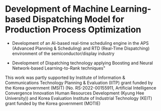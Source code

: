 # Development of Machine Learning-based Dispatching Model for Production Process Optimization

- Development of an AI-based real-time scheduling engine in the APS (Advanced Planning & Scheduling) and RTD (Real-Time Dispatching) environment of the semiconductor/display industry

- Development of Dispatching technology applying Boosting and Neural Network-based Learning-to-Rank techniques"


This work was partly supported by Institute of Information & Communications Technology Planning & Evaluation (IITP) grant funded by the Korea government (MSIT) (No. RS-2022-00155911, Artificial Intelligence Convergence Innovation Human Resources Development (Kyung Hee University)) and Korea Evaluation Institute of Industrial Technology (KEIT) grant funded by the Korea government (MOTIE)
